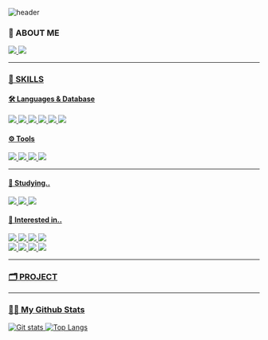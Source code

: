 ![header](https://capsule-render.vercel.app/api?type=Waving&color=c597fc&height=200&section=header&text=🍋Hi%20there&fontSize=75&fontColor=FFFFFF)

### 🍋 ABOUT ME
<p>
  <a href="https://github.com/SIHYEONee"><img src="https://img.shields.io/badge/Github-181717?style=flat-square&logo=github&logoColor=white">
  <a href="mailto:ls477656@gmail.com"><img src="https://img.shields.io/badge/Gmail-EA4335?style=flat-square&logo=gmail&logoColor=white">
</p>

----

### 💪 SKILLS 
    

#### 🛠 Languages & Database
<p>
  <img src="https://img.shields.io/badge/JAVA-007396?style=flat-square&logo=openjdk&logoColor=white">
  <img src="https://img.shields.io/badge/ORACLE-F80000?style=flat-square&logo=oracle&logoColor=white">
  <img src="https://img.shields.io/badge/MySQL-4479A1?style=flat-square&logo=mysql&logoColor=white">
  <img src="https://img.shields.io/badge/JavaScript-F7DF1E?style=flat-square&logo=javascript&logoColor=white">
  <img src="https://img.shields.io/badge/HTML5-E34F26?style=flat-square&logo=html5&logoColor=white">
  <img src="https://img.shields.io/badge/CSS-1572B6?style=flat-square&logo=css3&logoColor=white">
</p>

#### ⚙ Tools
<p>
  <img src="https://img.shields.io/badge/Git-F05032?style=flat-square&logo=git&logoColor=white">
  <img src="https://img.shields.io/badge/Eclipse-2C2255?style=flat-square&logo=eclipseide&logoColor=white">
  <img src="https://img.shields.io/badge/IntelliJ-000000?style=flat-square&logo=intellijidea&logoColor=white">
  <img src="https://img.shields.io/badge/VSCode-007ACC?style=flat-square&logo=visualstudiocode&logoColor=white">
  </p>
  
  -----
  
  #### 📓 Studying..
  <p>
  <img src="https://img.shields.io/badge/Spring-6DB33F?style=flat-square&logo=spring&logoColor=white">
  <img src="https://img.shields.io/badge/Spring Boot-6DB33F?style=flat-square&logo=springboot&logoColor=white">
  <img src="https://img.shields.io/badge/AWS-232F3E?style=flat-square&logo=amazonaws&logoColor=white">
  </p>
  
  #### 🎈 Interested in..
  <p>
  <img src="https://img.shields.io/badge/Gradle-02303A?style=flat-square&logo=gradle&logoColor=white">
  <img src="https://img.shields.io/badge/Node.js-339933?style=flat-square&logo=node.js&logoColor=white">
  <img src="https://img.shields.io/badge/Python-3776AB?style=flat-square&logo=python&logoColor=white">
  <img src="https://img.shields.io/badge/django-092E20?style=flat-square&logo=django&logoColor=white">
  <br>
  <img src="https://img.shields.io/badge/React-61DAFB?style=flat-square&logo=react&logoColor=white">
  <img src="https://img.shields.io/badge/TypeScript-3178C6?style=flat-square&logo=typescript&logoColor=white">
  <img src="https://img.shields.io/badge/Kotlin-7F52FF?style=flat-square&logo=kotlin&logoColor=white">
  <img src="https://img.shields.io/badge/Flutter-02569B?style=flat-square&logo=flutter&logoColor=white">  
  </p>
    
-----
### 🗂 PROJECT
    
-----
    
 ### 👩‍💻 My Github Stats

![Git stats](https://github-readme-stats-git-masterrstaa-rickstaa.vercel.app/api?username=SIHYEONee&hide_title=true&show_owner=true&show_icons=true&theme=tokyonight)
![Top Langs](https://github-readme-stats-git-masterrstaa-rickstaa.vercel.app/api/top-langs/?username=SIHYEONee&layout=compact&show_icons=true&theme=tokyonight)
    
    
    
    
    
    
    
<!--


뱃지 스타일
style=for-the-badge
style=flat-square


  <img src="https://img.shields.io/badge/Vue.js-4FC08D?style=flat-square&logo=vue.js&logoColor=white">
  <img src="https://img.shields.io/badge/Bootstrap-7952B3?style=flat-square&logo=bootstrap&logoColor=white">
  <img src="https://img.shields.io/badge/Docker-2496ED?style=flat-square&logo=docker&logoColor=white">



색상코드
FF7C62

<img src="https://img.shields.io/badge/쓰고자하는_텍스트-컬러코드?style=flat-square&logo=simpleicons에서_아이콘이름&logoColor=white"/></a>&nbsp 



  <img src="https://img.shields.io/badge/Vue.js-4FC08D?style=flat-square&logo=vue.js&logoColor=white">


백준티어
[![Solved.ac Profile](http://mazassumnida.wtf/api/generate_badge?boj=SIHYEONee)](https://solved.ac/SIHYEONee)<br/>
[![Solved.ac Profile](http://mazassumnida.wtf/api/generate_badge?boj=백준아이디)](https://solved.ac/백준아이디)


<h3>👩‍💻 My Github Stats</h3>
    
<div>
![Git stats](https://github-readme-stats-git-masterrstaa-rickstaa.vercel.app/api?username=SIHYEONee&&show_icons=true&theme=다크)
![Anurag's GitHub stats](https://github-readme-stats.vercel.app/api?SIHYEONee=anuraghazra&show_icons=true&bg_color=00000000)
</div>
![Anurag's GitHub stats](https://github-readme-stats.vercel.app/api?username=SIHYEONee&show_icons=true&theme=shades-of-purple)


**SIHYEONee/SIHYEONee** is a ✨ _special_ ✨ repository because its `README.md` (this file) appears on your GitHub profile.

Here are some ideas to get you started:

- 🔭 I’m currently working on ...
- 🌱 I’m currently learning ...
- 👯 I’m looking to collaborate on ...
- 🤔 I’m looking for help with ...
- 💬 Ask me about ...
- 📫 How to reach me: ...
- 😄 Pronouns: ...
- ⚡ Fun fact: ...
-->

